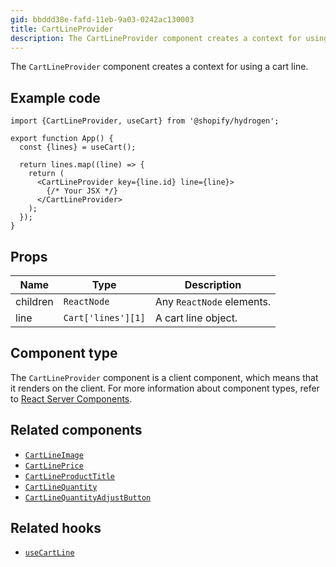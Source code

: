 ```yaml
---
gid: bbddd38e-fafd-11eb-9a03-0242ac130003
title: CartLineProvider
description: The CartLineProvider component creates a context for using a cart line.
---
```


The `CartLineProvider` component creates a context for using a cart line.

## Example code

```tsx
import {CartLineProvider, useCart} from '@shopify/hydrogen';

export function App() {
  const {lines} = useCart();

  return lines.map((line) => {
    return (
      <CartLineProvider key={line.id} line={line}>
        {/* Your JSX */}
      </CartLineProvider>
    );
  });
}
```

## Props

| Name     | Type                          | Description               |
| -------- | ----------------------------- | ------------------------- |
| children | <code>ReactNode</code>        | Any `ReactNode` elements. |
| line     | <code>Cart['lines'][1]</code> | A cart line object.       |

## Component type

The `CartLineProvider` component is a client component, which means that it renders on the client. For more information about component types, refer to [React Server Components](https://shopify.dev/custom-storefronts/hydrogen/framework/react-server-components).

## Related components

- [`CartLineImage`](https://shopify.dev/api/hydrogen/components/cart/cartlineimage)
- [`CartLinePrice`](https://shopify.dev/api/hydrogen/components/cart/cartlineprice)
- [`CartLineProductTitle`](https://shopify.dev/api/hydrogen/components/cart/cartlineproducttitle)
- [`CartLineQuantity`](https://shopify.dev/api/hydrogen/components/cart/cartlinequantity)
- [`CartLineQuantityAdjustButton`](https://shopify.dev/api/hydrogen/components/cart/cartlinequantityadjustbutton)

## Related hooks

- [`useCartLine`](https://shopify.dev/api/hydrogen/hooks/cart/usecartline)
